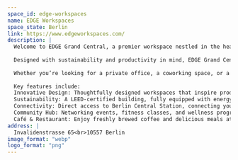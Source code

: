 ```yaml
---
space_id: edge-workspaces
name: EDGE Workspaces
space_state: Berlin
link: https://www.edgeworkspaces.com/
description: |
  Welcome to EDGE Grand Central, a premier workspace nestled in the heart of Berlin. Just a stone’s throw away from the iconic Berlin Central Station, this vibrant location offers unparalleled connectivity and convenience for businesses and professionals alike.
  
  Designed with sustainability and productivity in mind, EDGE Grand Central combines innovative architecture with smart technology to create an inspiring environment that fosters creativity and collaboration. The building boasts a range of state-of-the-art amenities, including ergonomic workstations, flexible meeting rooms, and vibrant communal spaces that promote a strong sense of community.
  
  Whether you’re looking for a private office, a coworking space, or a place to host your next big event, EDGE Grand Central offers a flexible solution tailored to your unique needs. Our dedicated reception team is always on hand to provide a warm welcome and assist with any queries, ensuring that your workday runs smoothly.
  
  Key features include:
  Innovative Design: Thoughtfully designed workspaces that inspire productivity and well-being.
  Sustainability: A LEED-certified building, fully equipped with energy-efficient technologies.
  Connectivity: Direct access to Berlin Central Station, connecting you to the city’s major transport hubs.
  Community Hub: Networking events, fitness classes, and wellness programs that cultivate a vibrant community.
  Café & Restaurant: Enjoy freshly brewed coffee and delicious meals at our on-site café and restaurant.
address: |
  Invalidenstrasse 65<br>10557 Berlin
image_format: "webp"
logo_format: "png"
---
```


